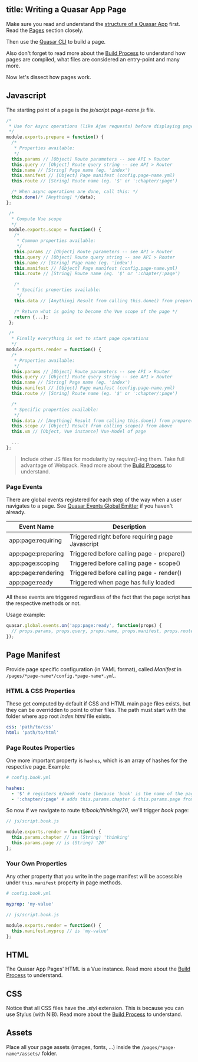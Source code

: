 title: Writing a Quasar App Page
---
Make sure you read and understand the [structure of a Quasar App](/guide/quasar-app-structure.html) first. Read the [Pages](/guide/quasar-app-structure.html#Pages) section closely.

Then use the [Quasar CLI](/guide/cli-commands.html#Pages) to build a page.

Also don't forget to read more about the [Build Process](/guide/quasar-build-process.html) to understand how pages are compiled, what files are considered an entry-point and many more.

Now let's dissect how pages work.

## Javascript
The starting point of a page is the *js/script.page-name.js* file.
``` js
/*
 * Use for Async operations (like Ajax requests) before displaying page
 */
module.exports.prepare = function() {
  /*
   * Properties available:
   */
  this.params // [Object] Route parameters -- see API > Router
  this.query // [Object] Route query string -- see API > Router
  this.name // [String] Page name (eg. 'index')
  this.manifest // [Object] Page manifest (config.page-name.yml)
  this.route // [String] Route name (eg. '$' or ':chapter/:page')

  /* When async operations are done, call this: */
  this.done(/* [Anything] */data);
};

 /*
  * Compute Vue scope
  */
 module.exports.scope = function() {
   /*
    * Common properties available:
    */
   this.params // [Object] Route parameters -- see API > Router
   this.query // [Object] Route query string -- see API > Router
   this.name // [String] Page name (eg. 'index')
   this.manifest // [Object] Page manifest (config.page-name.yml)
   this.route // [String] Route name (eg. '$' or ':chapter/:page')

   /*
    * Specific properties available:
    */
   this.data // [Anything] Result from calling this.done() from prepare() from above

   /* Return what is going to become the Vue scope of the page */
   return {...};
 };

 /*
  * Finally everything is set to start page operations
  */
module.exports.render = function() {
  /*
   * Properties available:
   */
  this.params // [Object] Route parameters -- see API > Router
  this.query // [Object] Route query string -- see API > Router
  this.name // [String] Page name (eg. 'index')
  this.manifest // [Object] Page manifest (config.page-name.yml)
  this.route // [String] Route name (eg. '$' or ':chapter/:page')

  /*
   * Specific properties available:
   */
  this.data // [Anything] Result from calling this.done() from prepare() from above
  this.scope // [Object] Result from calling scope() from above
  this.vm // [Object, Vue instance] Vue-Model of page

  ...
};
```

> Include other JS files for modularity by *require()*-ing them. Take full advantage of Webpack.
> Read more about the [Build Process](/guide/quasar-build-process.html) to understand.

### Page Events
There are global events registered for each step of the way when a user navigates to a page. See [Quasar Events Global Emitter](/api/quasar-events.html#Global_Events_Emitter) if you haven't already.

| Event Name | Description |
| --- | --- |
| app:page:requiring | Triggered right before requiring page Javascript |
| app:page:preparing | Triggered before calling page - prepare() |
| app:page:scoping | Triggered before calling page - scope() |
| app:page:rendering | Triggered before calling page - render() |
| app:page:ready | Triggered when page has fully loaded |

All these events are triggered regardless of the fact that the page script has the respective methods or not.

Usage example:
``` js
quasar.global.events.on('app:page:ready', function(props) {
  // props.params, props.query, props.name, props.manifest, props.route, ... available
});
```

## Page Manifest
Provide page specific configuration (in YAML format), called *Manifest* in `/pages/*page-name*/config.*page-name*.yml`.

### HTML & CSS Properties
These get computed by default if CSS and HTML main page files exists, but they can be overridden to point to other files. The path must start with the folder where app root *index.html* file exists.
``` yaml
css: 'path/to/css'
html: 'path/to/html'
```

### Page Routes Properties
One more important property is `hashes`, which is an array of hashes for the respective page. Example:
``` yaml
# config.book.yml

hashes:
  - '$' # registers #/book route (because 'book' is the name of the page)
  - ':chapter/:page' # adds this.params.chapter & this.params.page from page methods
```
So now if we navigate to route *#/book/thinking/20*, we'll trigger *book* page:
``` js
// js/script.book.js

module.exports.render = function() {
  this.params.chapter // is (String) 'thinking'
  this.params.page // is (String) '20'
};
```

### Your Own Properties
Any other property that you write in the page manifest will be accessible under `this.manifest` property in page methods.
``` yaml
# config.book.yml

myprop: 'my-value'
```
``` js
// js/script.book.js

module.exports.render = function() {
  this.manifest.myprop // is 'my-value'
};
```


## HTML
The Quasar App Pages' HTML is a Vue instance. Read more about the [Build Process](/guide/quasar-build-process.html#HTML_Files) to understand.


## CSS
Notice that all CSS files have the *.styl* extension. This is because you can use  Stylus (with NIB). Read more about the [Build Process](/guide/quasar-build-process.html) to understand.

## Assets
Place all your page assets (images, fonts, ...) inside the `/pages/*page-name*/assets/` folder.
